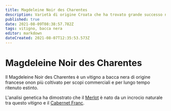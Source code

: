 ```yaml
---
title: Magdeleine Noir des Charentes
description: Varietà di origine Croata che ha trovato grande successo nel sud Italia e in California, capace di produrre vini tra i più robusti al mondo 
published: true
date: 2021-08-09T08:38:57.782Z
tags: vitigno, bacca nera
editor: markdown
dateCreated: 2021-08-07T12:35:53.573Z
---
```


# Magdeleine Noir des Charentes

Il Magdeleine Noir des Charentes è un vitigno a bacca nera di origine francese onon più coltivato per scopi commerciali e per lungo tempo ritenuto estinto. 

L'analisi genetica ha dimostrato che il [Merlot](/vitigni/bacca-nera/merlot) è nato da un incrocio naturale tra questo vitigno e il [Cabernet Franc](/vitigni/bacca-nera/cabernet-franc).

